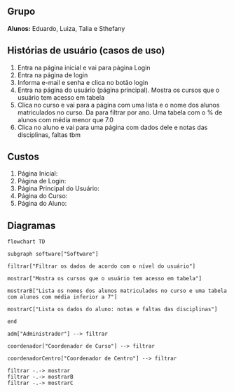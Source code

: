 ﻿
## Grupo

**Alunos:** Eduardo, Luiza, Talia e Sthefany

## Histórias de usuário (casos de uso)

1. Entra na página inicial e vai para página Login
2. Entra na página de login
3. Informa e-mail e senha e clica no botão login
4. Entra na página do usuário (página principal). Mostra os cursos que o usuário tem acesso em tabela
5. Clica no curso e vai para a página com uma lista e o nome dos alunos matriculados no curso. Da para filtrar por ano. Uma tabela com o % de alunos com média menor que 7.0
6. Clica no aluno e vai para uma página com dados dele e notas das disciplinas, faltas tbm

## Custos
1. Página Inicial:
2. Página de Login:
3. Página Principal do Usuário:
4. Página do Curso:
5. Página do Aluno: 


   
## Diagramas

```mermaid
flowchart TD

subgraph software["Software"]

filtrar["Filtrar os dados de acordo com o nível do usuário"]

mostrar["Mostra os cursos que o usuário tem acesso em tabela"]

mostrarB["Lista os nomes dos alunos matriculados no curso e uma tabela com alunos com média inferior a 7"]

mostrarC["Lista os dados do aluno: notas e faltas das disciplinas"]

end

adm["Administrador"] --> filtrar

coordenador["Coordenador de Curso"] --> filtrar

coordenadorCentro["Coordenador de Centro"] --> filtrar

filtrar -.-> mostrar
filtrar -.-> mostrarB
filtrar -.-> mostrarC

